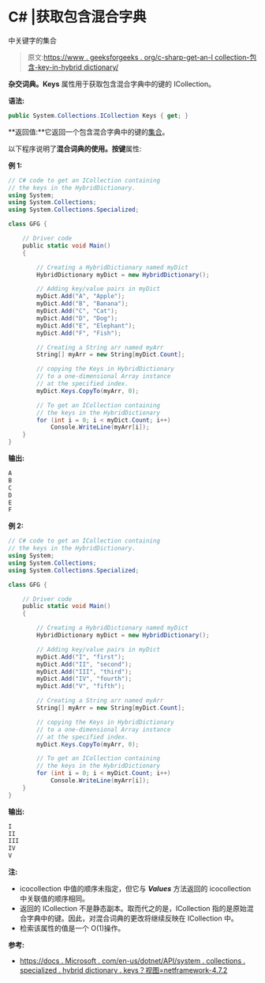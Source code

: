 # C# |获取包含混合字典

中关键字的集合

> 原文:[https://www . geeksforgeeks . org/c-sharp-get-an-I collection-包含-key-in-hybrid dictionary/](https://www.geeksforgeeks.org/c-sharp-get-an-icollection-containing-the-keys-in-hybriddictionary/)

**杂交词典。Keys** 属性用于获取包含混合字典中的键的 ICollection。

**语法:**

```cs
public System.Collections.ICollection Keys { get; }

```

**返回值:**它返回一个包含混合字典中的键的[集合](https://docs.microsoft.com/en-us/dotnet/api/system.collections.icollection?view=netframework-4.7.2)。

以下程序说明了**混合词典的使用。按键**属性:

**例 1:**

```cs
// C# code to get an ICollection containing
// the keys in the HybridDictionary.
using System;
using System.Collections;
using System.Collections.Specialized;

class GFG {

    // Driver code
    public static void Main()
    {

        // Creating a HybridDictionary named myDict
        HybridDictionary myDict = new HybridDictionary();

        // Adding key/value pairs in myDict
        myDict.Add("A", "Apple");
        myDict.Add("B", "Banana");
        myDict.Add("C", "Cat");
        myDict.Add("D", "Dog");
        myDict.Add("E", "Elephant");
        myDict.Add("F", "Fish");

        // Creating a String arr named myArr
        String[] myArr = new String[myDict.Count];

        // copying the Keys in HybridDictionary
        // to a one-dimensional Array instance
        // at the specified index.
        myDict.Keys.CopyTo(myArr, 0);

        // To get an ICollection containing
        // the keys in the HybridDictionary
        for (int i = 0; i < myDict.Count; i++)
            Console.WriteLine(myArr[i]);
    }
}
```

**输出:**

```cs
A
B
C
D
E
F

```

**例 2:**

```cs
// C# code to get an ICollection containing
// the keys in the HybridDictionary.
using System;
using System.Collections;
using System.Collections.Specialized;

class GFG {

    // Driver code
    public static void Main()
    {

        // Creating a HybridDictionary named myDict
        HybridDictionary myDict = new HybridDictionary();

        // Adding key/value pairs in myDict
        myDict.Add("I", "first");
        myDict.Add("II", "second");
        myDict.Add("III", "third");
        myDict.Add("IV", "fourth");
        myDict.Add("V", "fifth");

        // Creating a String arr named myArr
        String[] myArr = new String[myDict.Count];

        // copying the Keys in HybridDictionary
        // to a one-dimensional Array instance
        // at the specified index.
        myDict.Keys.CopyTo(myArr, 0);

        // To get an ICollection containing
        // the keys in the HybridDictionary
        for (int i = 0; i < myDict.Count; i++)
            Console.WriteLine(myArr[i]);
    }
}
```

**输出:**

```cs
I
II
III
IV
V

```

**注:**

*   icocollection 中值的顺序未指定，但它与 ***Values*** 方法返回的 icocollection 中关联值的顺序相同。
*   返回的 ICollection 不是静态副本。取而代之的是，ICollection 指的是原始混合字典中的键。因此，对混合词典的更改将继续反映在 ICollection 中。
*   检索该属性的值是一个 O(1)操作。

**参考:**

*   [https://docs . Microsoft . com/en-us/dotnet/API/system . collections . specialized . hybrid dictionary . keys？视图=netframework-4.7.2](https://docs.microsoft.com/en-us/dotnet/api/system.collections.specialized.hybriddictionary.keys?view=netframework-4.7.2)